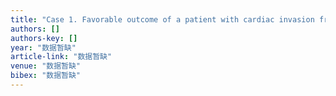 ```yaml
---
title: "Case 1. Favorable outcome of a patient with cardiac invasion from non-small-cell lung carcinoma"
authors: []
authors-key: []
year: "数据暂缺"
article-link: "数据暂缺"
venue: "数据暂缺"
bibex: "数据暂缺"
---
```

